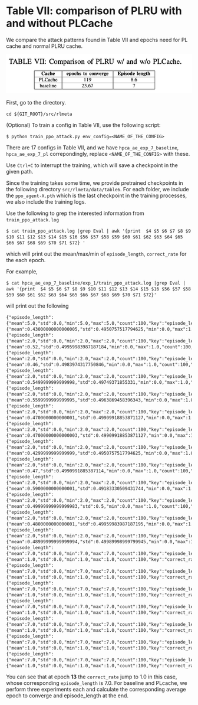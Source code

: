 # Table VII: comparison of PLRU with and without PLCache

We compare the attack patterns found in Table VII and epochs need for PL cache and normal PLRU cache.


![](../../fig/table7.png)

First, go to the directory.

```
cd ${GIT_ROOT}/src/rlmeta
```

(Optional) To train a config in Table VII, use the following script:

```
$ python train_ppo_attack.py env_config=<NAME_OF_THE_CONFIG>
```

There are 17 configs in Table VII, and we have ```hpca_ae_exp_7_baseline```, ```hpca_ae_exp_7_pl``` correpondingly, replace ```<NAME_OF_THE_CONFIG>``` with these.

Use ```Ctrl+C``` to interrupt the training, which will save a checkpoint in the given path.

Since the training takes some time, we provide pretrained checkpoints in the following directory ```src/rlmeta/data/table6```. For each folder, we include the ```ppo_agent-X.pth``` which is the last checkpoint in the training processes, we also include the training logs.


Use the following to grep the interested information from ```train_ppo_attack.log```

```
$ cat train_ppo_attack.log |grep Eval | awk '{print  $4 $5 $6 $7 $8 $9 $10 $11 $12 $13 $14 $15 $16 $56 $57 $58 $59 $60 $61 $62 $63 $64 $65 $66 $67 $68 $69 $70 $71 $72} '
```

which will print out the mean/max/min of ```episode_length```, ```correct_rate``` for the each epoch.

For example,

```
$ cat hpca_ae_exp_7_baseline/exp_1/train_ppo_attack.log |grep Eval | awk '{print  $4 $5 $6 $7 $8 $9 $10 $11 $12 $13 $14 $15 $16 $56 $57 $58 $59 $60 $61 $62 $63 $64 $65 $66 $67 $68 $69 $70 $71 $72}'
```
will print out the following

```
{"episode_length":{"mean":5.0,"std":0.0,"min":5.0,"max":5.0,"count":100,"key":"episode_length"},"correct_rate":{"mean":0.43000000000000005,"std":0.4950757517794625,"min":0.0,"max":1.0,"count":100,"key":"correct_rate"},"info":"EEpoch0",
{"episode_length":{"mean":2.0,"std":0.0,"min":2.0,"max":2.0,"count":100,"key":"episode_length"},"correct_rate":{"mean":0.52,"std":0.49959983987187184,"min":0.0,"max":1.0,"count":100,"key":"correct_rate"},"info":"EEpoch1",
{"episode_length":{"mean":2.0,"std":0.0,"min":2.0,"max":2.0,"count":100,"key":"episode_length"},"correct_rate":{"mean":0.46,"std":0.4983974317750846,"min":0.0,"max":1.0,"count":100,"key":"correct_rate"},"info":"EEpoch2",
{"episode_length":{"mean":2.0,"std":0.0,"min":2.0,"max":2.0,"count":100,"key":"episode_length"},"correct_rate":{"mean":0.5499999999999998,"std":0.49749371855331,"min":0.0,"max":1.0,"count":100,"key":"correct_rate"},"info":"EEpoch3",
{"episode_length":{"mean":2.0,"std":0.0,"min":2.0,"max":2.0,"count":100,"key":"episode_length"},"correct_rate":{"mean":0.5599999999999995,"std":0.4963869458396343,"min":0.0,"max":1.0,"count":100,"key":"correct_rate"},"info":"EEpoch4",
{"episode_length":{"mean":2.0,"std":0.0,"min":2.0,"max":2.0,"count":100,"key":"episode_length"},"correct_rate":{"mean":0.4700000000000001,"std":0.49909918853871127,"min":0.0,"max":1.0,"count":100,"key":"correct_rate"},"info":"EEpoch5",
{"episode_length":{"mean":2.0,"std":0.0,"min":2.0,"max":2.0,"count":100,"key":"episode_length"},"correct_rate":{"mean":0.47000000000000003,"std":0.49909918853871127,"min":0.0,"max":1.0,"count":100,"key":"correct_rate"},"info":"EEpoch6",
{"episode_length":{"mean":2.0,"std":0.0,"min":2.0,"max":2.0,"count":100,"key":"episode_length"},"correct_rate":{"mean":0.4299999999999999,"std":0.4950757517794625,"min":0.0,"max":1.0,"count":100,"key":"correct_rate"},"info":"EEpoch7",
{"episode_length":{"mean":2.0,"std":0.0,"min":2.0,"max":2.0,"count":100,"key":"episode_length"},"correct_rate":{"mean":0.47,"std":0.4990991885387114,"min":0.0,"max":1.0,"count":100,"key":"correct_rate"},"info":"EEpoch8",
{"episode_length":{"mean":2.0,"std":0.0,"min":2.0,"max":2.0,"count":100,"key":"episode_length"},"correct_rate":{"mean":0.5900000000000001,"std":0.49183330509431744,"min":0.0,"max":1.0,"count":100,"key":"correct_rate"},"info":"EEpoch9",
{"episode_length":{"mean":2.0,"std":0.0,"min":2.0,"max":2.0,"count":100,"key":"episode_length"},"correct_rate":{"mean":0.49999999999999983,"std":0.5,"min":0.0,"max":1.0,"count":100,"key":"correct_rate"},"info":"EEpoch10",
{"episode_length":{"mean":2.0,"std":0.0,"min":2.0,"max":2.0,"count":100,"key":"episode_length"},"correct_rate":{"mean":0.4800000000000001,"std":0.49959983987187195,"min":0.0,"max":1.0,"count":100,"key":"correct_rate"},"info":"EEpoch11",
{"episode_length":{"mean":2.0,"std":0.0,"min":2.0,"max":2.0,"count":100,"key":"episode_length"},"correct_rate":{"mean":0.48999999999999994,"std":0.49989998999799945,"min":0.0,"max":1.0,"count":100,"key":"correct_rate"},"info":"EEpoch12",
{"episode_length":{"mean":7.0,"std":0.0,"min":7.0,"max":7.0,"count":100,"key":"episode_length"},"correct_rate":{"mean":1.0,"std":0.0,"min":1.0,"max":1.0,"count":100,"key":"correct_rate"},"info":"EEpoch13",
{"episode_length":{"mean":7.0,"std":0.0,"min":7.0,"max":7.0,"count":100,"key":"episode_length"},"correct_rate":{"mean":1.0,"std":0.0,"min":1.0,"max":1.0,"count":100,"key":"correct_rate"},"info":"EEpoch14",
{"episode_length":{"mean":7.0,"std":0.0,"min":7.0,"max":7.0,"count":100,"key":"episode_length"},"correct_rate":{"mean":1.0,"std":0.0,"min":1.0,"max":1.0,"count":100,"key":"correct_rate"},"info":"EEpoch15",
{"episode_length":{"mean":7.0,"std":0.0,"min":7.0,"max":7.0,"count":100,"key":"episode_length"},"correct_rate":{"mean":1.0,"std":0.0,"min":1.0,"max":1.0,"count":100,"key":"correct_rate"},"info":"EEpoch16",
{"episode_length":{"mean":7.0,"std":0.0,"min":7.0,"max":7.0,"count":100,"key":"episode_length"},"correct_rate":{"mean":1.0,"std":0.0,"min":1.0,"max":1.0,"count":100,"key":"correct_rate"},"info":"EEpoch17",
{"episode_length":{"mean":7.0,"std":0.0,"min":7.0,"max":7.0,"count":100,"key":"episode_length"},"correct_rate":{"mean":1.0,"std":0.0,"min":1.0,"max":1.0,"count":100,"key":"correct_rate"},"info":"EEpoch18",
{"episode_length":{"mean":7.0,"std":0.0,"min":7.0,"max":7.0,"count":100,"key":"episode_length"},"correct_rate":{"mean":1.0,"std":0.0,"min":1.0,"max":1.0,"count":100,"key":"correct_rate"},"info":"EEpoch19",
```

You can see that at epoch **13** the ```correct_rate``` jump to 1.0 in this case, whose corresponding ```episode_length``` is 7.0. For baseline and PLcache, we perform three experiments each and calculate the corresponding average epoch to converge and episode_length at the end.
